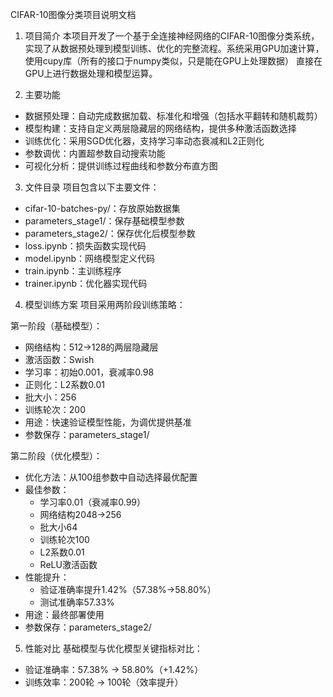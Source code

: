 CIFAR-10图像分类项目说明文档

1. 项目简介
本项目开发了一个基于全连接神经网络的CIFAR-10图像分类系统，实现了从数据预处理到模型训练、优化的完整流程。系统采用GPU加速计算，使用cupy库（所有的接口于numpy类似，只是能在GPU上处理数据） 直接在GPU上进行数据处理和模型运算。

2. 主要功能
- 数据预处理：自动完成数据加载、标准化和增强（包括水平翻转和随机裁剪）
- 模型构建：支持自定义两层隐藏层的网络结构，提供多种激活函数选择
- 训练优化：采用SGD优化器，支持学习率动态衰减和L2正则化
- 参数调优：内置超参数自动搜索功能
- 可视化分析：提供训练过程曲线和参数分布直方图

3. 文件目录
项目包含以下主要文件：
- cifar-10-batches-py/：存放原始数据集
- parameters_stage1/：保存基础模型参数
- parameters_stage2/：保存优化后模型参数
- loss.ipynb：损失函数实现代码
- model.ipynb：网络模型定义代码
- train.ipynb：主训练程序
- trainer.ipynb：优化器实现代码

4. 模型训练方案
项目采用两阶段训练策略：

第一阶段（基础模型）：
- 网络结构：512→128的两层隐藏层
- 激活函数：Swish
- 学习率：初始0.001，衰减率0.98
- 正则化：L2系数0.01
- 批大小：256
- 训练轮次：200
- 用途：快速验证模型性能，为调优提供基准
- 参数保存：parameters_stage1/

第二阶段（优化模型）：
- 优化方法：从100组参数中自动选择最优配置
- 最佳参数：
  * 学习率0.01（衰减率0.99）
  * 网络结构2048→256
  * 批大小64
  * 训练轮次100
  * L2系数0.01
  * ReLU激活函数
- 性能提升：
  * 验证准确率提升1.42%（57.38%→58.80%）
  * 测试准确率57.33%
- 用途：最终部署使用
- 参数保存：parameters_stage2/

5. 性能对比
基础模型与优化模型关键指标对比：
- 验证准确率：57.38% → 58.80%（+1.42%）
- 训练效率：200轮 → 100轮（效率提升）

